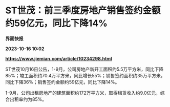# ST世茂：前三季度房地产销售签约金额约59亿元，同比下降14%
**界面快报**

**2023-10-16 10:02**

**https://www.jiemian.com/article/10234298.html**

ST世茂10月16日公告，1-9月，公司房地产新开工面积约5.5万平方米，同比下降85%；竣工面积约70.4万平方米，同比增长55%；销售签约面积约35万平方米，同比下降36%；销售签约金额约59亿元，同比下降14%。

1-9月，公司出租房地产的建筑面积约172万平方米，取得租赁收入约9.0亿元，综合出租率约为85%。